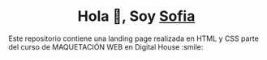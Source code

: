 <h1 align="center">Hola 👋, Soy <a href="https://www.linkedin.com/in/sofia-aguilar-developer/" target="blank">
Sofia</a></h1>

<div size='20px'> Este repositorio contiene una landing page realizada en HTML y CSS parte del curso de MAQUETACIÓN WEB en Digital House :smile: 
</div>
